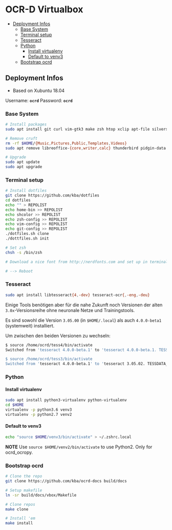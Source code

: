 # OCR-D Virtualbox

<!-- BEGIN-MARKDOWN-TOC -->
* [Deployment Infos](#deployment-infos)
	* [Base System](#base-system)
	* [Terminal setup](#terminal-setup)
	* [Tesseract](#tesseract)
	* [Python](#python)
		* [Install virtualenv](#install-virtualenv)
		* [Default to venv3](#default-to-venv3)
	* [Bootstrap ocrd](#bootstrap-ocrd)

<!-- END-MARKDOWN-TOC -->

## Deployment Infos

- Based on Xubuntu 18.04

Username: **`ocrd`**
Password: **`ocrd`**

### Base System

```sh
# Install packages
sudo apt install git curl vim-gtk3 make zsh htop xclip apt-file silversearcher-ag clipit terminator

# Remove cruft
rm -rf $HOME/{Music,Pictures,Public,Templates,Videos}
sudo apt remove libreoffice-{core,writer,calc} thunderbird pidgin-data libflite1

# Upgrade
sudo apt update
sudo apt upgrade
```

### Terminal setup

```sh
# Install dotfiles
git clone https://github.com/kba/dotfiles
cd dotfiles
echo "" > REPOLIST
echo home-bin >> REPOLIST
echo shcolor >> REPOLIST
echo zsh-config >> REPOLIST
echo vim-config >> REPOLIST
echo git-config >> REPOLIST
./dotfiles.sh clone
./dottfiles.sh init

# Set zsh
chsh -s /bin/zsh

# Download a nice font from http://nerdfonts.com and set up in terminal emulator

# --> Reboot
```

### Tesseract

```sh
sudo apt install libtesseract{4,-dev} tesseract-ocr{,-eng,-deu}
```

Einige Tools benötigen aber für die nahe Zukunft noch Versionen der alten
`3.0x`-Versionsreihe ohne neuronale Netze und Trainingstools.

Es sind sowohl die Version `3.05.00` (in `$HOME/.local`) als auch `4.0.0-beta1`
(systemweit) installiert. 

Um zwischen den beiden Versionen zu wechseln:

```sh
$ source /home/ocrd/tess4/bin/activate 
Switched from 'tesseract 4.0.0-beta.1' to 'tesseract 4.0.0-beta.1. TESSDATA_PREFIX=/usr/share/tesseract-ocr/4.00

$ source /home/ocrd/tess3/bin/activate
Switched from 'tesseract 4.0.0-beta.1' to 'tesseract 3.05.02. TESSDATA_PREFIX=/home/ocrd/tess3
```

### Python

#### Install virtualenv

```sh
sudo apt install python3-virtualenv python-virtualenv
cd $HOME
virtualenv -p python3.6 venv3
virtualenv -p python2.7 venv2
```

#### Default to venv3

```sh
echo "source $HOME/venv3/bin/activate" > ~/.zshrc.local
```

**NOTE** Use `source $HOME/venv2/bin/activate` to use Python2. Only for ocrd_ocropy.

### Bootstrap ocrd

```sh
# Clone the repo
git clone https://github.com/kba/ocrd-docs build/docs

# Setup makefile
ln -sr build/docs/vbox/Makefile

# Clone repos
make clone

# Install 'em
make install
```
